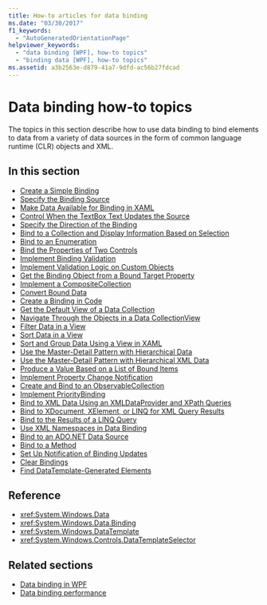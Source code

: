 ```yaml
---
title: How-to articles for data binding
ms.date: "03/30/2017"
f1_keywords:
  - "AutoGeneratedOrientationPage"
helpviewer_keywords:
  - "data binding [WPF], how-to topics"
  - "binding data [WPF], how-to topics"
ms.assetid: a3b2563e-d879-41a7-9dfd-ac56b27fdcad
---
```

# Data binding how-to topics

The topics in this section describe how to use data binding to bind elements to data from a variety of data sources in the form of common language runtime (CLR) objects and XML.

## In this section

- [Create a Simple Binding](how-to-create-a-simple-binding.md)
- [Specify the Binding Source](how-to-specify-the-binding-source.md)
- [Make Data Available for Binding in XAML](how-to-make-data-available-for-binding-in-xaml.md)
- [Control When the TextBox Text Updates the Source](how-to-control-when-the-textbox-text-updates-the-source.md)
- [Specify the Direction of the Binding](how-to-specify-the-direction-of-the-binding.md)
- [Bind to a Collection and Display Information Based on Selection](how-to-bind-to-a-collection-and-display-information-based-on-selection.md)
- [Bind to an Enumeration](how-to-bind-to-an-enumeration.md)
- [Bind the Properties of Two Controls](how-to-bind-the-properties-of-two-controls.md)
- [Implement Binding Validation](how-to-implement-binding-validation.md)
- [Implement Validation Logic on Custom Objects](how-to-implement-validation-logic-on-custom-objects.md)
- [Get the Binding Object from a Bound Target Property](how-to-get-the-binding-object-from-a-bound-target-property.md)
- [Implement a CompositeCollection](how-to-implement-a-compositecollection.md)
- [Convert Bound Data](how-to-convert-bound-data.md)
- [Create a Binding in Code](how-to-create-a-binding-in-code.md)
- [Get the Default View of a Data Collection](how-to-get-the-default-view-of-a-data-collection.md)
- [Navigate Through the Objects in a Data CollectionView](how-to-navigate-through-the-objects-in-a-data-collectionview.md)
- [Filter Data in a View](how-to-filter-data-in-a-view.md)
- [Sort Data in a View](how-to-sort-data-in-a-view.md)
- [Sort and Group Data Using a View in XAML](how-to-sort-and-group-data-using-a-view-in-xaml.md)
- [Use the Master-Detail Pattern with Hierarchical Data](how-to-use-the-master-detail-pattern-with-hierarchical-data.md)
- [Use the Master-Detail Pattern with Hierarchical XML Data](how-to-use-the-master-detail-pattern-with-hierarchical-xml-data.md)
- [Produce a Value Based on a List of Bound Items](how-to-produce-a-value-based-on-a-list-of-bound-items.md)
- [Implement Property Change Notification](how-to-implement-property-change-notification.md)
- [Create and Bind to an ObservableCollection](how-to-create-and-bind-to-an-observablecollection.md)
- [Implement PriorityBinding](how-to-implement-prioritybinding.md)
- [Bind to XML Data Using an XMLDataProvider and XPath Queries](how-to-bind-to-xml-data-using-an-xmldataprovider-and-xpath-queries.md)
- [Bind to XDocument, XElement, or LINQ for XML Query Results](how-to-bind-to-xdocument-xelement-or-linq-for-xml-query-results.md)
- [Bind to the Results of a LINQ Query](how-to-bind-to-the-results-of-a-linq-query.md)
- [Use XML Namespaces in Data Binding](how-to-use-xml-namespaces-in-data-binding.md)
- [Bind to an ADO.NET Data Source](how-to-bind-to-an-ado-net-data-source.md)
- [Bind to a Method](how-to-bind-to-a-method.md)
- [Set Up Notification of Binding Updates](how-to-set-up-notification-of-binding-updates.md)
- [Clear Bindings](how-to-clear-bindings.md)
- [Find DataTemplate-Generated Elements](how-to-find-datatemplate-generated-elements.md)

## Reference

- <xref:System.Windows.Data>
- <xref:System.Windows.Data.Binding>
- <xref:System.Windows.DataTemplate>
- <xref:System.Windows.Controls.DataTemplateSelector>

## Related sections

- [Data binding in WPF](/dotnet/desktop-wpf/data/data-binding-overview)
- [Data binding performance](../advanced/optimizing-performance-data-binding.md)
